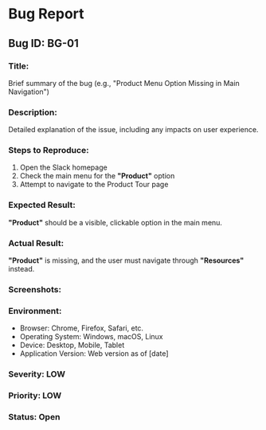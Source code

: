 # Bug Report

## Bug ID: BG-01  

### **Title:**  
Brief summary of the bug (e.g., "Product Menu Option Missing in Main Navigation")  

### **Description:**  
Detailed explanation of the issue, including any impacts on user experience.  

### **Steps to Reproduce:**  
1. Open the Slack homepage  
2. Check the main menu for the **"Product"** option  
3. Attempt to navigate to the Product Tour page

### **Expected Result:**  
**"Product"** should be a visible, clickable option in the main menu. 

### **Actual Result:**  
 **"Product"** is missing, and the user must navigate through **"Resources"** instead. 

### **Screenshots:**  
 

### **Environment:**  
- Browser: Chrome, Firefox, Safari, etc.  
- Operating System: Windows, macOS, Linux  
- Device: Desktop, Mobile, Tablet  
- Application Version: Web version as of [date]  

### **Severity:** LOW  
### **Priority:** LOW  
### **Status:** Open 
